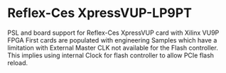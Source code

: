 # Reflex-Ces XpressVUP-LP9PT
PSL and board support for Reflex-Ces XpressVUP card with Xilinx VU9P FPGA
First cards are populated with engineering Samples which have a limitation with External Master CLK not available for the Flash controller.
This implies using internal Clock for flash controller to allow PCIe flash reload.
